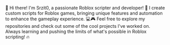 👋 Hi there! I'm Srzit0, a passionate Roblox scripter and developer! 🚀
I create custom scripts for Roblox games, bringing unique features and automation to enhance the gameplay experience. 💻🎮
Feel free to explore my repositories and check out some of the cool projects I've worked on. Always learning and pushing the limits of what's possible in Roblox scripting! 🔥
